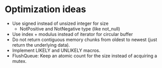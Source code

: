 # Optimization ideas
* Use signed instead of unsized integer for size
  * NotPositive and NotNegative type (like not_null)
* Use index + modulus instead of iterator for circular buffer
* Do not return contiguous memory chunks from oldest to newest (just return the
  underlying data).
* Implement LIKELY and UNLIKELY macros.
* FlushQueue: Keep an atomic count for the size instead of acquiring a mutex.
